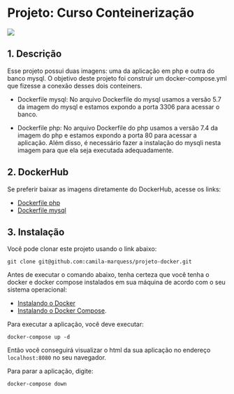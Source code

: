 # Projeto: Curso Conteinerização

<img src="https://img.shields.io/badge/docker-compose?color=blue"/>

## 1. Descrição

Esse projeto possui duas imagens: uma da aplicação em php e outra do banco mysql. O objetivo deste projeto foi construir um docker-compose.yml que fizesse a conexão desses dois conteiners.  

* Dockerfile mysql: 
No arquivo Dockerfile do mysql usamos a versão 5.7 da imagem do mysql e estamos expondo a porta 3306 para acessar o banco. 

* Dockerfile php: 
No arquivo Dockerfile do php usamos a versão 7.4 da imagem do php e estamos expondo a porta 80 para acessar a aplicação. Além disso, é necessário fazer a instalação do mysqli nesta imagem para que ela seja executada adequadamente.


## 2. DockerHub

Se preferir baixar as imagens diretamente do DockerHub, acesse os links: 

* [Dockerfile php](https://hub.docker.com/layers/camilamarquess/projeto-docker/v1-php/images/sha256-01edaf219313419061c765a2b82e41ea2e1aa76c21f77e134b98edda9f51d499?context=repo)
* [Dockerfile mysql](https://hub.docker.com/layers/camilamarquess/projeto-docker/v1/images/sha256-01edaf219313419061c765a2b82e41ea2e1aa76c21f77e134b98edda9f51d499?context=repo)


## 3. Instalação

Você pode clonar este projeto usando o link abaixo:

```
git clone git@github.com:camila-marquess/projeto-docker.git
```

Antes de executar o comando abaixo, tenha certeza que você tenha o docker e docker compose instalados em sua máquina de acordo com o seu sistema operacional: 
* [Instalando o Docker](https://docs.docker.com/engine/install/) 
* [Instalando o Docker Compose](https://docs.docker.com/desktop/install/windows-install/).

Para executar a aplicação, você deve executar: 

```
docker-compose up -d
```

Então você conseguirá visualizar o html da sua aplicação no endereço `localhost:8080` no seu navegador.

Para parar a aplicação, digite: 

```
docker-compose down
```
